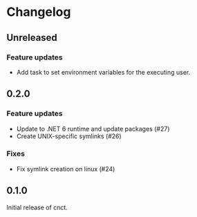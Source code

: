 # Changelog

## Unreleased

### Feature updates

* Add task to set environment variables for the executing user.

## 0.2.0

### Feature updates

* Update to .NET 6 runtime and update packages (#27)
* Create UNIX-specific symlinks (#26)

### Fixes

* Fix symlink creation on linux (#24)

## 0.1.0

Initial release of cnct.
